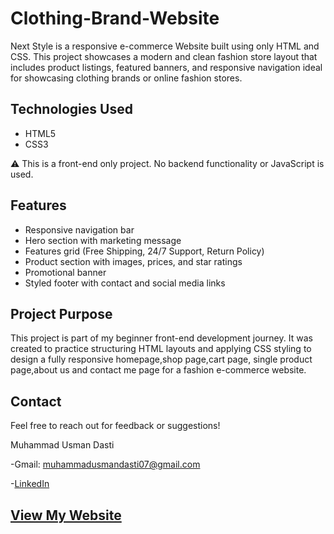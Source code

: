 # Clothing-Brand-Website
Next Style is a responsive e-commerce Website built using only HTML and CSS. This project showcases a modern and clean fashion store layout that includes product listings, featured banners, and responsive navigation ideal for showcasing clothing brands or online fashion stores.
##  Technologies Used
- HTML5
- CSS3


⚠️ This is a front-end only project. No backend functionality or JavaScript is used.
##  Features

-  Responsive navigation bar  
-  Hero section with marketing message  
-  Features grid (Free Shipping, 24/7 Support, Return Policy)  
-  Product section with images, prices, and star ratings  
-  Promotional banner  
-  Styled footer with contact and social media links
##  Project Purpose
This project is part of my beginner front-end development journey. It was created to practice structuring HTML layouts and applying CSS styling to design a fully responsive homepage,shop page,cart page, single product page,about us and contact me page for a fashion e-commerce website.
## Contact
Feel free to reach out for feedback or suggestions!

Muhammad Usman Dasti


-Gmail:  muhammadusmandasti07@gmail.com

-[LinkedIn](https://www.linkedin.com/in/muhammad-usman-dasti-72058b322/)
## [View My Website]( https://muhammadusmandasti.github.io/Clothing-Brand-Website/)
